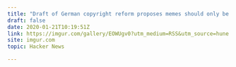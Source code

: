 ```yaml
---
title: "Draft of German copyright reform proposes memes should only be up to 128 pixels"
draft: false
date: 2020-01-21T10:19:51Z
link: https://imgur.com/gallery/EOWUgv0?utm_medium=RSS&utm_source=hune
site: imgur.com
topic: Hacker News  

---
```

